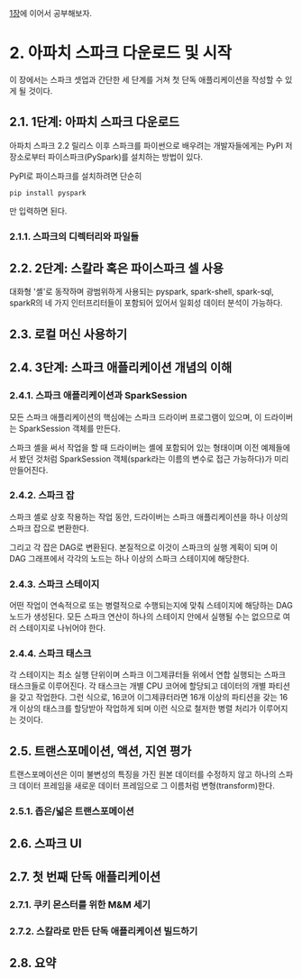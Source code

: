 [1장](https://velog.io/@qjsmdk1346/Book-%EB%9F%AC%EB%8B%9D-%EC%8A%A4%ED%8C%8C%ED%81%AC-1%EC%9E%A5-%EC%95%84%ED%8C%8C%EC%B9%98-%EC%8A%A4%ED%8C%8C%ED%81%AC-%EC%86%8C%EA%B0%9C-%ED%86%B5%ED%95%A9-%EB%B6%84%EC%84%9D-%EC%97%94%EC%A7%84)에 이어서 공부해보자.

# 2. 아파치 스파크 다운로드 및 시작

이 장에서는 스파크 셋업과 간단한 세 단계를 거쳐 첫 단독 애플리케이션을 작성할 수 있게 될 것이다.

## 2.1. 1단계: 아파치 스파크 다운로드

아파치 스파크 2.2 릴리스 이후 스파크를 파이썬으로 배우려는 개발자들에게는 PyPI 저장소로부터 파이스파크(PySpark)를 설치하는 방법이 있다.

PyPI로 파이스파크를 설치하려면 단순히 

```
pip install pyspark
```

만 입력하면 된다.

### 2.1.1. 스파크의 디렉터리와 파일들

## 2.2. 2단계: 스칼라 혹은 파이스파크 셀 사용

대화형 '셸'로 동작하며 광범위하게 사용되는 pyspark, spark-shell, spark-sql, sparkR의 네 가지 인터프리터들이 포함되어 있어서 일회성 데이터 분석이 가능하다.

## 2.3. 로컬 머신 사용하기

## 2.4. 3단계: 스파크 애플리케이션 개념의 이해

### 2.4.1. 스파크 애플리케이션과 SparkSession

모든 스파크 애플리케이션의 핵심에는 스파크 드라이버 프로그램이 있으며, 이 드라이버는 SparkSession 객체를 만든다.

스파크 셸을 써서 작업을 할 때 드라이버는 셸에 포함되어 있는 형태이며 이전 예제들에서 봤던 것처럼 SparkSession 객체(spark라는 이름의 변수로 접근 가능하다)가 미리 만들어진다.

### 2.4.2. 스파크 잡

스파크 셸로 상호 작용하는 작업 동안, 드라이버는 스파크 애플리케이션을 하나 이상의 스파크 잡으로 변환한다.

그리고 각 잡은 DAG로 변환된다. 본질적으로 이것이 스파크의 실행 계획이 되며 이 DAG 그래프에서 각각의 노드는 하나 이상의 스파크 스테이지에 해당한다.

### 2.4.3. 스파크 스테이지

어떤 작업이 연속적으로 또는 병렬적으로 수행되는지에 맞춰 스테이지에 해당하는 DAG 노드가 생성된다. 모든 스파크 연산이 하나의 스테이지 안에서 실행될 수는 없으므로 여러 스테이지로 나뉘어야 한다.

### 2.4.4. 스파크 태스크

각 스테이지는 최소 실행 단위이며 스파크 이그제큐터들 위에서 연합 실행되는 스파크 태스크들로 이루어진다. 각 태스크는 개별 CPU 코어에 할당되고 데이터의 개별 파티션을 갖고 작업한다. 그런 식으로, 16코어 이그제큐터라면 16개 이상의 파티션을 갖는 16개 이상의 태스크를 할당받아 작업하게 되며 이런 식으로 철저한 병렬 처리가 이루어지는 것이다.

## 2.5. 트랜스포메이션, 액션, 지연 평가

트랜스포메이션은 이미 불변성의 특징을 가진 원본 데이터를 수정하지 않고 하나의 스파크 데이터 프레임을 새로운 데이터 프레임으로 그 이름처럼 변형(transform)한다.

### 2.5.1. 좁은/넓은 트랜스포메이션

## 2.6. 스파크 UI

## 2.7. 첫 번째 단독 애플리케이션

### 2.7.1. 쿠키 몬스터를 위한 M&M 세기

### 2.7.2. 스칼라로 만든 단독 애플리케이션 빌드하기

## 2.8. 요약


